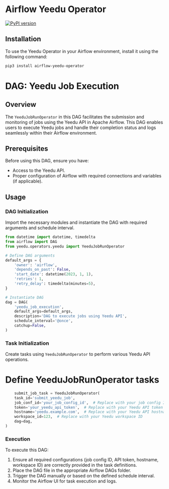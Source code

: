 # Airflow Yeedu Operator
[![PyPI version](https://badge.fury.io/py/airflow-yeedu-operator.png)](https://badge.fury.io/py/airflow-yeedu-operator)

## Installation

To use the Yeedu Operator in your Airflow environment, install it using the following command:

```bash
pip3 install airflow-yeedu-operator
```

# DAG: Yeedu Job Execution

## Overview

The `YeeduJobRunOperator` in this DAG facilitates the submission and monitoring of jobs using the Yeedu API in Apache Airflow. This DAG enables users to execute Yeedu jobs and handle their completion status and logs seamlessly within their Airflow environment.

## Prerequisites

Before using this DAG, ensure you have:

- Access to the Yeedu API.
- Proper configuration of Airflow with required connections and variables (if applicable).

## Usage

### DAG Initialization

Import the necessary modules and instantiate the DAG with required arguments and schedule interval.

```python
from datetime import datetime, timedelta
from airflow import DAG
from yeedu.operators.yeedu import YeeduJobRunOperator

# Define DAG arguments
default_args = {
    'owner': 'airflow',
    'depends_on_past': False,
    'start_date': datetime(2023, 1, 1),
    'retries': 1,
    'retry_delay': timedelta(minutes=5),
}

# Instantiate DAG
dag = DAG(
    'yeedu_job_execution',
    default_args=default_args,
    description='DAG to execute jobs using Yeedu API',
    schedule_interval='@once',
    catchup=False,
)
```
### Task Initialization

Create tasks using `YeeduJobRunOperator` to perform various Yeedu API operations.
# Define YeeduJobRunOperator tasks

```python
    submit_job_task = YeeduJobRunOperator(
    task_id='submit_yeedu_job',
    job_conf_id='your_job_config_id',  # Replace with your job config ID
    token='your_yeedu_api_token',  # Replace with your Yeedu API token
    hostname='yeedu.example.com',  # Replace with your Yeedu API hostname
    workspace_id=123,  # Replace with your Yeedu workspace ID
    dag=dag,
)
```
### Execution

To execute this DAG:

1. Ensure all required configurations (job config ID, API token, hostname, workspace ID) are correctly provided in the task definitions.
2. Place the DAG file in the appropriate Airflow DAGs folder.
3. Trigger the DAG manually or based on the defined schedule interval.
4. Monitor the Airflow UI for task execution and logs.

